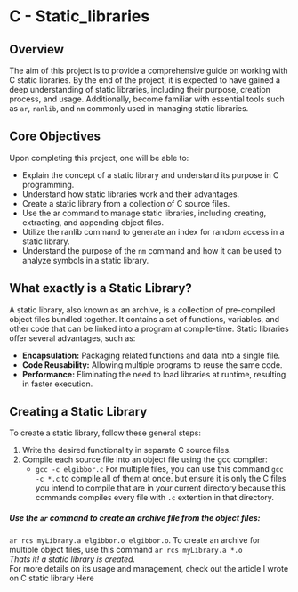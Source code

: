 # C - Static_libraries  
## Overview
The aim of this project is to provide a comprehensive guide on working with C static libraries. By the end of the project, it is expected to have gained a deep understanding of static libraries, including their purpose, creation process, and usage. Additionally, become familiar with essential tools such as `ar`, `ranlib`, and `nm` commonly used in managing static libraries.  
## Core Objectives  
Upon completing this project, one will be able to:  

* Explain the concept of a static library and understand its purpose in C programming.
* Understand how static libraries work and their advantages.
* Create a static library from a collection of C source files.
* Use the ar command to manage static libraries, including creating, extracting, and appending object files.
* Utilize the ranlib command to generate an index for random access in a static library.
* Understand the purpose of the `nm` command and how it can be used to analyze symbols in a static library.  
## What exactly is a Static Library?  
A static library, also known as an archive, is a collection of pre-compiled object files bundled together. It contains a set of functions, variables, and other code that can be linked into a program at compile-time. Static libraries offer several advantages, such as:  
* __Encapsulation:__ Packaging related functions and data into a single file.
* __Code Reusability:__ Allowing multiple programs to reuse the same code.
* __Performance:__ Eliminating the need to load libraries at runtime, resulting in faster execution.  
## Creating a Static Library
To create a static library, follow these general steps:  
1. Write the desired functionality in separate C source files.  
2. Compile each source file into an object file using the gcc compiler:   
    * `gcc -c elgibbor.c` For multiple files, you can use this command `gcc -c *.c` to compile all of them at once. but ensure it is only the C files you intend to compile that are in your current directory because this commands compiles every file with `.c` extention in that directory.<br>
##### Use the `ar` command to create an archive file from the object files:  
`ar rcs myLibrary.a elgibbor.o elgibbor.o`. To create an archive for multiple object files, use this command `ar rcs myLibrary.a *.o`  
_Thats it! a static library is created._  
For more details on its usage and management, check out the article I wrote on C static library Here

